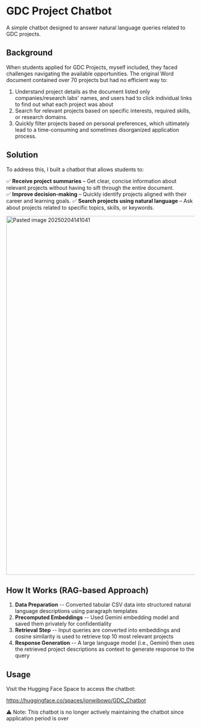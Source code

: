 # GDC Project Chatbot

A simple chatbot designed to answer natural language queries related to GDC projects.

## Background

When students applied for GDC Projects, myself included, they faced challenges navigating the available opportunities. The original Word document contained over 70 projects but had no efficient way to:

1. Understand project details as the document listed only companies/research labs' names, and users had to click individual links to find out what each project was about
2. Search for relevant projects based on specific interests, required skills, or research domains.
3. Quickly filter projects based on personal preferences, which ultimately lead to a time-consuming and sometimes disorganized application process.
## Solution

To address this, I built a chatbot that allows students to:

✅ **Receive project summaries** – Get clear, concise information about relevant projects without having to sift through the entire document.  
✅ **Improve decision-making** – Quickly identify projects aligned with their career and learning goals.
✅ **Search projects using natural language** – Ask about projects related to specific topics, skills, or keywords.  

<img width="959" alt="Pasted image 20250204141041" src="https://github.com/user-attachments/assets/210ff086-87fa-4d2e-8c14-ee0cc5e86e88" />

## How It Works (RAG-based Approach)

1. **Data Preparation** -- Converted tabular CSV data into structured natural language descriptions using paragraph templates 
2. **Precomputed Embeddings** -- Used Gemini embedding model and saved them privately for confidentiality
3. **Retrieval Step** -- Input queries are converted into embeddings and cosine similarity is used to retrieve top 10 most relevant projects 
4. **Response Generation** -- A large language model (i.e., Gemini) then uses the retrieved project descriptions as context to generate response to the query
## Usage

Visit the Hugging Face Space to access the chatbot:

https://huggingface.co/spaces/jonwibowo/GDC_Chatbot

⚠ Note: This chatbot is no longer actively maintaining the chatbot since application period is over
